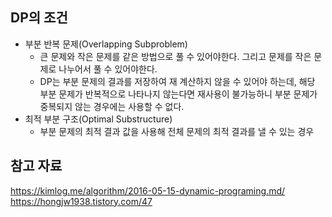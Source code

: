 ## DP의 조건
- 부분 반복 문제(Overlapping Subproblem)
  - 큰 문제와 작은 문제를 같은 방법으로 풀 수 있어야한다. 그리고 문제를 작은 문제로 나누어서 풀 수 있어야한다.
  - DP는 부분 문제의 결과를 저장하여 재 계산하지 않을 수 있어야 하는데, 해당 부분 문제가 반복적으로 나타나지 않는다면 재사용이 불가능하니 부분 문제가 중복되지 않는 경우에는 사용할 수 없다.
- 최적 부분 구조(Optimal Substructure)
  - 부분 문제의 최적 결과 값을 사용해 전체 문제의 최적 결과를 낼 수 있는 경우


## 참고 자료
https://kimlog.me/algorithm/2016-05-15-dynamic-programing.md/
https://hongjw1938.tistory.com/47
